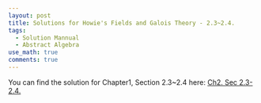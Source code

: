 ```yaml
---
layout: post
title: Solutions for Howie's Fields and Galois Theory - 2.3~2.4.
tags:
  - Solution Mannual
  - Abstract Algebra
use_math: true
comments: true
---
```

You can find the solution for Chapter1, Section 2.3~2.4 here:
[Ch2. Sec 2.3-2.4.](/assets/Math_4108_HW3.pdf)
